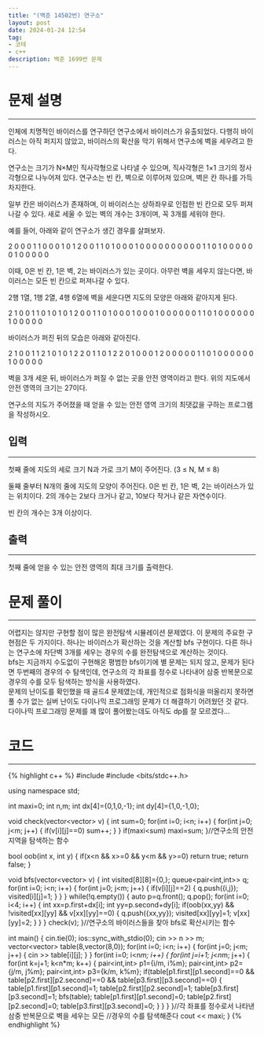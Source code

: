 ```yaml
---
title: "(백준 14502번) 연구소"
layout: post
date: 2024-01-24 12:54
tag:
- 코테
- c++
description: 백준 1699번 문제
---
```


# 문제 설명  
---
인체에 치명적인 바이러스를 연구하던 연구소에서 바이러스가 유출되었다. 다행히 바이러스는 아직 퍼지지 않았고, 바이러스의 확산을 막기 위해서 연구소에 벽을 세우려고 한다.

연구소는 크기가 N×M인 직사각형으로 나타낼 수 있으며, 직사각형은 1×1 크기의 정사각형으로 나누어져 있다. 연구소는 빈 칸, 벽으로 이루어져 있으며, 벽은 칸 하나를 가득 차지한다. 

일부 칸은 바이러스가 존재하며, 이 바이러스는 상하좌우로 인접한 빈 칸으로 모두 퍼져나갈 수 있다. 새로 세울 수 있는 벽의 개수는 3개이며, 꼭 3개를 세워야 한다.

예를 들어, 아래와 같이 연구소가 생긴 경우를 살펴보자.

2 0 0 0 1 1 0
0 0 1 0 1 2 0
0 1 1 0 1 0 0
0 1 0 0 0 0 0
0 0 0 0 0 1 1
0 1 0 0 0 0 0
0 1 0 0 0 0 0  

이때, 0은 빈 칸, 1은 벽, 2는 바이러스가 있는 곳이다. 아무런 벽을 세우지 않는다면, 바이러스는 모든 빈 칸으로 퍼져나갈 수 있다.

2행 1열, 1행 2열, 4행 6열에 벽을 세운다면 지도의 모양은 아래와 같아지게 된다.

2 1 0 0 1 1 0
1 0 1 0 1 2 0
0 1 1 0 1 0 0
0 1 0 0 0 1 0
0 0 0 0 0 1 1
0 1 0 0 0 0 0
0 1 0 0 0 0 0  

바이러스가 퍼진 뒤의 모습은 아래와 같아진다.

2 1 0 0 1 1 2
1 0 1 0 1 2 2
0 1 1 0 1 2 2
0 1 0 0 0 1 2
0 0 0 0 0 1 1
0 1 0 0 0 0 0
0 1 0 0 0 0 0  

벽을 3개 세운 뒤, 바이러스가 퍼질 수 없는 곳을 안전 영역이라고 한다. 위의 지도에서 안전 영역의 크기는 27이다.

연구소의 지도가 주어졌을 때 얻을 수 있는 안전 영역 크기의 최댓값을 구하는 프로그램을 작성하시오.  

## 입력  
---
첫째 줄에 지도의 세로 크기 N과 가로 크기 M이 주어진다. (3 ≤ N, M ≤ 8)

둘째 줄부터 N개의 줄에 지도의 모양이 주어진다. 0은 빈 칸, 1은 벽, 2는 바이러스가 있는 위치이다. 2의 개수는 2보다 크거나 같고, 10보다 작거나 같은 자연수이다.

빈 칸의 개수는 3개 이상이다.  

## 출력  
---
첫째 줄에 얻을 수 있는 안전 영역의 최대 크기를 출력한다.  

# 문제 풀이  
---
어렵지는 않지만 구현할 점이 많은 완전탐색 시뮬레이션 문제였다. 이 문제의 주요한 구현점은 두 가지이다. 하나는 바이러스가 확산하는 것을 계산할 bfs 구현이다. 다른 하나는 연구소에 차단벽 3개를 세우는 경우의 수를 완전탐색으로 계산하는 것이다.  
bfs는 지금까지 수도없이 구현해온 평범한 bfs이기에 별 문제는 되지 않고, 문제가 된다면 두번째의 경우의 수 탐색인데, 연구소의 각 좌표를 정수로 나타내어 삼중 반복문으로 경우의 수를 모두 탐색하는 방식을 사용하였다.  
문제의 난이도를 확인했을 때 골드4 문제였는데, 개인적으로 점화식을 떠올리지 못하면 풀 수가 없는 실버 난이도 다이나믹 프로그래밍 문제가 더 해결하기 어려웠던 것 같다. 다이나믹 프로그래밍 문제를 꽤 많이 풀어봤는데도 아직도 dp를 잘 모르겠다...

# 코드  
---
{% highlight c++ %}
#include <iostream>
#include <bits/stdc++.h>

using namespace std;

int maxi=0;
int n,m;
int dx[4]={0,1,0,-1};
int dy[4]={1,0,-1,0};

void check(vector<vector<int>> v) {
    int sum=0;
    for(int i=0; i<n; i++) {
        for(int j=0; j<m; j++) {
            if(v[i][j]==0) sum++;
        }
    }
    if(maxi<sum) maxi=sum;
}//연구소의 안전지역을 탐색하는 함수

bool oob(int x, int y) {
    if(x<n && x>=0 && y<m && y>=0) return true;
    return false;
}

void bfs(vector<vector<int>> v) {
    int visited[8][8]={0,};
    queue<pair<int,int>> q;
    for(int i=0; i<n; i++) {
        for(int j=0; j<m; j++) {
            if(v[i][j]==2) {
                q.push({i,j}); visited[i][j]=1;
            }
        }
    }
    while(!q.empty()) {
        auto p=q.front(); q.pop();
        for(int i=0; i<4; i++) {
            int xx=p.first+dx[i];
            int yy=p.second+dy[i];
            if(oob(xx,yy) && !visited[xx][yy] && v[xx][yy]==0) {
                q.push({xx,yy}); visited[xx][yy]=1; v[xx][yy]=2;
            }
        }
    }
    check(v);
}//연구소의 바이러스들을 찾아 bfs로 확산시키는 함수

int main() {
    cin.tie(0);
    ios::sync_with_stdio(0);
    cin >> n >> m;
    vector<vector<int>> table(8,vector<int>(8,0));
    for(int i=0; i<n; i++) {
        for(int j=0; j<m; j++) {
            cin >> table[i][j];
        }
    }
    for(int i=0; i<n*m; i++) {
        for(int j=i+1; j<n*m; j++) {
            for(int k=j+1; k<n*m; k++) {
                pair<int,int> p1={i/m, i%m};
                pair<int,int> p2={j/m, j%m};
                pair<int,int> p3={k/m, k%m};
                if(table[p1.first][p1.second]==0 && table[p2.first][p2.second]==0 && table[p3.first][p3.second]==0) {
                    table[p1.first][p1.second]=1;
                    table[p2.first][p2.second]=1;
                    table[p3.first][p3.second]=1;
                    bfs(table);
                    table[p1.first][p1.second]=0;
                    table[p2.first][p2.second]=0;
                    table[p3.first][p3.second]=0;
                }
            }
        }
    }//각 좌표를 정수로서 나타낸 삼중 반복문으로 벽을 세우는 모든
    //경우의 수를 탐색해준다
    cout << maxi;
}
{% endhighlight %}